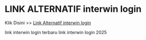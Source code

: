 # LINK ALTERNATIF interwin login

Klik Disini >> <a href="https://linksto.pages.dev/">Link Alternatif interwin login </a>

link interwin login terbaru
link interwin login 2025